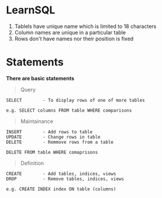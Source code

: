 # LearnSQL

1. Tablels have unique name which is limited to 18 characters
2. Column names are unique in a particular table
3. Rows don't have names nor their position is fixed


# Statements
**There are basic statements**
> Query

```
SELECT        - To display rows of one of more tables

e.g. SELECT columns FROM table WHERE comparisons
```

> Maintainance

```
INSERT        - Add rows to table
UPDATE        - Change rows in table
DELETE        - Remmove rows from a table

DELETE FROM table WHERE comaprisons
```

> Definition

```
CREATE        - Add tables, indices, views
DROP          - Remove tables, indices, views

e.g. CREATE INDEX index ON table (columns)
```

